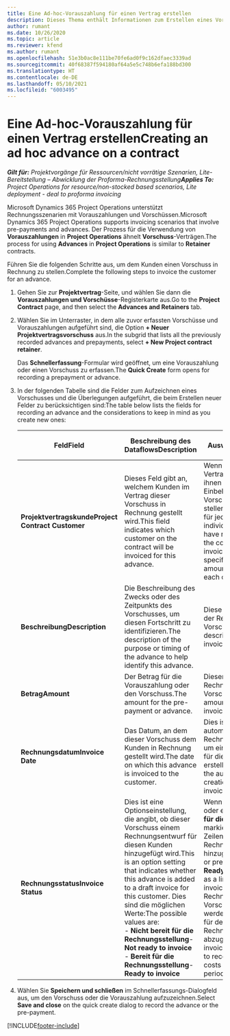 ```yaml
---
title: Eine Ad-hoc-Vorauszahlung für einen Vertrag erstellen
description: Dieses Thema enthält Informationen zum Erstellen eines Vorschusses für einen Vertrag nach Bedarf.
author: rumant
ms.date: 10/26/2020
ms.topic: article
ms.reviewer: kfend
ms.author: rumant
ms.openlocfilehash: 51e3b0ac8e111be70fe6ad0f9c162dfaec3339ad
ms.sourcegitcommit: 40f68387f594180af64a5e5c748b6efa188bd300
ms.translationtype: HT
ms.contentlocale: de-DE
ms.lasthandoff: 05/10/2021
ms.locfileid: "6003495"
---
```

# <a name="creating-an-ad-hoc-advance-on-a-contract"></a><span data-ttu-id="af848-103">Eine Ad-hoc-Vorauszahlung für einen Vertrag erstellen</span><span class="sxs-lookup"><span data-stu-id="af848-103">Creating an ad hoc advance on a contract</span></span>

<span data-ttu-id="af848-104">_**Gilt für:** Projektvorgänge für Ressourcen/nicht vorrätige Szenarien, Lite-Bereitstellung – Abwicklung der Proforma-Rechnungsstellung_</span><span class="sxs-lookup"><span data-stu-id="af848-104">_**Applies To:** Project Operations for resource/non-stocked based scenarios, Lite deployment - deal to proforma invoicing_</span></span>

<span data-ttu-id="af848-105">Microsoft Dynamics 365 Project Operations unterstützt Rechnungsszenarien mit Vorauszahlungen und Vorschüssen.</span><span class="sxs-lookup"><span data-stu-id="af848-105">Microsoft Dynamics 365 Project Operations supports invoicing scenarios that involve pre-payments and advances.</span></span> <span data-ttu-id="af848-106">Der Prozess für die Verwendung von **Vorauszahlungen** in **Project Operations** ähnelt **Vorschuss**-Verträgen.</span><span class="sxs-lookup"><span data-stu-id="af848-106">The process for using **Advances** in **Project Operations** is similar to **Retainer** contracts.</span></span> 

<span data-ttu-id="af848-107">Führen Sie die folgenden Schritte aus, um dem Kunden einen Vorschuss in Rechnung zu stellen.</span><span class="sxs-lookup"><span data-stu-id="af848-107">Complete the following steps to invoice the customer for an advance.</span></span>

1. <span data-ttu-id="af848-108">Gehen Sie zur **Projektvertrag**-Seite, und wählen Sie dann die **Vorauszahlungen und Vorschüsse**-Registerkarte aus.</span><span class="sxs-lookup"><span data-stu-id="af848-108">Go to the **Project Contract** page, and then select the **Advances and Retainers** tab.</span></span>
2. <span data-ttu-id="af848-109">Wählen Sie im Unterraster, in dem alle zuvor erfassten Vorschüsse und Vorauszahlungen aufgeführt sind, die Option **+ Neuer Projektvertragsvorschuss** aus.</span><span class="sxs-lookup"><span data-stu-id="af848-109">In the subgrid that lists all the previously recorded advances and prepayments, select **+ New Project contract retainer**.</span></span> 

    <span data-ttu-id="af848-110">Das **Schnellerfassung**-Formular wird geöffnet, um eine Vorauszahlung oder einen Vorschuss zu erfassen.</span><span class="sxs-lookup"><span data-stu-id="af848-110">The **Quick Create** form opens for recording a prepayment or advance.</span></span>
    
3. <span data-ttu-id="af848-111">In der folgenden Tabelle sind die Felder zum Aufzeichnen eines Vorschusses und die Überlegungen aufgeführt, die beim Erstellen neuer Felder zu berücksichtigen sind:</span><span class="sxs-lookup"><span data-stu-id="af848-111">The table below lists the fields for recording an advance and the considerations to keep in mind as you create new ones:</span></span>

    | <span data-ttu-id="af848-112">Feld</span><span class="sxs-lookup"><span data-stu-id="af848-112">Field</span></span> | <span data-ttu-id="af848-113">Beschreibung des Dataflows</span><span class="sxs-lookup"><span data-stu-id="af848-113">Description</span></span> | <span data-ttu-id="af848-114">Nachgelagerte Auswirkungen</span><span class="sxs-lookup"><span data-stu-id="af848-114">Downstream impact</span></span> |
    | --- | --- | --- |
    | <span data-ttu-id="af848-115">**Projektvertragskunde**</span><span class="sxs-lookup"><span data-stu-id="af848-115">**Project Contract Customer**</span></span> | <span data-ttu-id="af848-116">Dieses Feld gibt an, welchem Kunden im Vertrag dieser Vorschuss in Rechnung gestellt wird.</span><span class="sxs-lookup"><span data-stu-id="af848-116">This field indicates which customer on the contract will be invoiced for this advance.</span></span> | <span data-ttu-id="af848-117">Wenn Sie mehrere Kunden im Vertrag haben und jedem von ihnen einen bestimmten Einbehaltungs- oder Vorschussbetrag in Rechnung stellen möchten, erstellen Sie für jeden Kunden einen individuellen Vorschuss.</span><span class="sxs-lookup"><span data-stu-id="af848-117">If you have multiple customers on the contract and want to invoice each of them for a specific retainer or advance amount, create an advance for each customer individually.</span></span> |
    | <span data-ttu-id="af848-118">**Beschreibung**</span><span class="sxs-lookup"><span data-stu-id="af848-118">**Description**</span></span> | <span data-ttu-id="af848-119">Die Beschreibung des Zwecks oder des Zeitpunkts des Vorschusses, um diesen Fortschritt zu identifizieren.</span><span class="sxs-lookup"><span data-stu-id="af848-119">The description of the purpose or timing of the advance to help identify this advance.</span></span> | <span data-ttu-id="af848-120">Diese Beschreibung wird in der Rechnungszeile für diesen Vorschuss angezeigt.</span><span class="sxs-lookup"><span data-stu-id="af848-120">This description is displayed on the invoice line for this advance.</span></span> |
    | <span data-ttu-id="af848-121">**Betrag**</span><span class="sxs-lookup"><span data-stu-id="af848-121">**Amount**</span></span> | <span data-ttu-id="af848-122">Der Betrag für die Vorauszahlung oder den Vorschuss.</span><span class="sxs-lookup"><span data-stu-id="af848-122">The amount for the pre-payment or advance.</span></span> | <span data-ttu-id="af848-123">Dieser Betrag wird in der Rechnungszeile für diesen Vorschuss angezeigt.</span><span class="sxs-lookup"><span data-stu-id="af848-123">This amount is displayed on the invoice line for this advance.</span></span> |
    | <span data-ttu-id="af848-124">**Rechnungsdatum**</span><span class="sxs-lookup"><span data-stu-id="af848-124">**Invoice Date**</span></span> | <span data-ttu-id="af848-125">Das Datum, an dem dieser Vorschuss dem Kunden in Rechnung gestellt wird.</span><span class="sxs-lookup"><span data-stu-id="af848-125">The date on which this advance is invoiced to the customer.</span></span> | <span data-ttu-id="af848-126">Dies ist das Datum für den automatisierten Rechnungserstellungsprozess, um eine Rechnungsposition für diesen Vorschuss zu erstellen.</span><span class="sxs-lookup"><span data-stu-id="af848-126">This is the date for the automated invoice creation process to create an invoice line for this advance.</span></span> |
    | <span data-ttu-id="af848-127">**Rechnungsstatus**</span><span class="sxs-lookup"><span data-stu-id="af848-127">**Invoice Status**</span></span> | <span data-ttu-id="af848-128">Dies ist eine Optionseinstellung, die angibt, ob dieser Vorschuss einem Rechnungsentwurf für diesen Kunden hinzugefügt wird.</span><span class="sxs-lookup"><span data-stu-id="af848-128">This is an option setting that indicates whether this advance is added to a draft invoice for this customer.</span></span> <span data-ttu-id="af848-129">Dies sind die möglichen Werte:</span><span class="sxs-lookup"><span data-stu-id="af848-129">The possible values are:</span></span></br><span data-ttu-id="af848-130">- **Nicht bereit für die Rechnungsstellung**</span><span class="sxs-lookup"><span data-stu-id="af848-130">- **Not ready to invoice**</span></span></br><span data-ttu-id="af848-131">- **Bereit für die Rechnungsstellung**</span><span class="sxs-lookup"><span data-stu-id="af848-131">- **Ready to invoice**</span></span> | <span data-ttu-id="af848-132">Wenn eine Vorauszahlung oder ein Vorschuss als **Bereit für die Rechnungsstellung** markiert ist, wird dies als Zeilenzeit auf einem Rechnungsentwurf hinzugefügt.</span><span class="sxs-lookup"><span data-stu-id="af848-132">When an advance or pre-payment is marked as **Ready to invoice**, it is added as a line time on a draft invoice.</span></span> <span data-ttu-id="af848-133">Nur ein vollständig in Rechnung gestellter Vorschuss kann verwendet werden, um die Projektkosten für den nächsten Rechnungszeitraum abzugleichen.</span><span class="sxs-lookup"><span data-stu-id="af848-133">Only a fully invoiced advance can be used to reconcile against project costs for the next invoice period.</span></span> |

4. <span data-ttu-id="af848-134">Wählen Sie **Speichern und schließen** im Schnellerfassungs-Dialogfeld aus, um den Vorschuss oder die Vorauszahlung aufzuzeichnen.</span><span class="sxs-lookup"><span data-stu-id="af848-134">Select **Save and close** on the quick create dialog to record the advance or the pre-payment.</span></span>


[!INCLUDE[footer-include](../../includes/footer-banner.md)]
